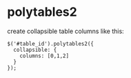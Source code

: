 # polytables2

create collapsible table columns like this:

```
$('#table_id').polytables2({
  collapsible: {
    columns: [0,1,2]
  }
});
```
